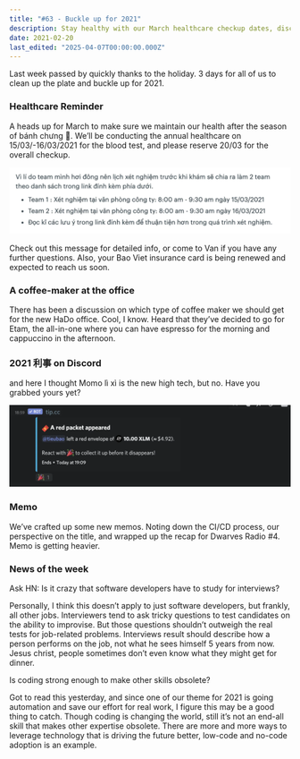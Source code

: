 ```yaml
---
title: "#63 - Buckle up for 2021"
description: Stay healthy with our March healthcare checkup dates, discover the new Etam coffee maker at HaDo office, and explore 2021 tech trends and interview insights.
date: 2021-02-20
last_edited: "2025-04-07T00:00:00.000Z"
---
```


Last week passed by quickly thanks to the holiday. 3 days for all of us to clean up the plate and buckle up for 2021.

### Healthcare Reminder

A heads up for March to make sure we maintain our health after the season of bánh chưng 🥲. We’ll be conducting the annual healthcare on 15/03/-16/03/2021 for the blood test, and please reserve 20/03 for the overall checkup.

![](assets/notion-image-1744007069770-h6vyn.webp)

Check out this message for detailed info, or come to Van if you have any further questions. Also, your Bao Viet insurance card is being renewed and expected to reach us soon.

### A coffee-maker at the office

There has been a discussion on which type of coffee maker we should get for the new HaDo office. Cool, I know. Heard that they’ve decided to go for Etam, the all-in-one where you can have espresso for the morning and cappuccino in the afternoon.

### 2021 利事 on Discord

and here I thought Momo lì xì is the new high tech, but no. Have you grabbed yours yet?

![](assets/notion-image-1744007070393-skwut.webp)

### Memo

We’ve crafted up some new memos. Noting down the CI/CD process, our perspective on the title, and wrapped up the recap for Dwarves Radio #4. Memo is getting heavier.

### News of the week

Ask HN: Is it crazy that software developers have to study for interviews?

Personally, I think this doesn’t apply to just software developers, but frankly, all other jobs. Interviewers tend to ask tricky questions to test candidates on the ability to improvise. But those questions shouldn’t outweigh the real tests for job-related problems. Interviews result should describe how a person performs on the job, not what he sees himself 5 years from now. Jesus christ, people sometimes don’t even know what they might get for dinner.

Is coding strong enough to make other skills obsolete?

Got to read this yesterday, and since one of our theme for 2021 is going automation and save our effort for real work, I figure this may be a good thing to catch. Though coding is changing the world, still it’s not an end-all skill that makes other expertise obsolete. There are more and more ways to leverage technology that is driving the future better, low-code and no-code adoption is an example.
